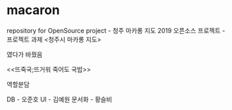 # macaron
repository for OpenSource project - 청주 마카롱 지도
2019 오픈소스 프로젝트 - 프로젝트 과제
<청주시 마카롱 지도>


였다가 바꿨음


<<뜨죽국;뜨거워 죽어도 국밥>>

역할분담

DB - 오준호
UI - 김예원
문서화 - 황슬비
